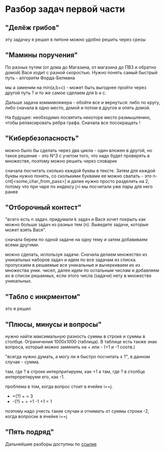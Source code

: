 # Разбор задач первой части

## "Делёж грибов"
эту задачку я решил
в питоне можно удобно решить через срезы

## "Мамины поручения"

По разных путям (от дома до Магазина, от магазина до ПВЗ и обратно домой) Вася ходит с
разной скоростью. Нужно понять самый быстрый путь - алгоритм Форда-Белмана

мы a заменим на min(a,b+c) - может быть выгоднее пройти через другой путь ?
и то же самое сделаем для b и c.

Дальше задача коммивояжера - обойти все и вернуться: либо по кругу, либо сначала в одно место, домой и потом в другое и опять домой.

На будущее: необходимо посвятить некоторе место размышлению, чтобы релаксировать ребра графа. Сначала все посокращать !

## "Кибербезопасность"

можно было бы сделать через два цикла - один вложен в другой, но такое решение - это N^3
с учетом того, что надо будет проверять в множестве, поэтому можно решить через словарик

сначала посчитать сколько каждой буквы в тексте.
Затем для каждой буквы нужно понять, со сколькими буквами ее можно свапать - это n-cnt[<some_char_from_pass>]
и далее нужно просто разделить на 2, потому что при чаре по индексу j>i мы посчитали уже пары для него ранее 

## "Отборочный контест"

"всего есть n задач. придумали k задач и Вася хочет покрыть как можно больше задач из разных тем (n). Выведите задачи,
которые может взять Вася".

сначала берем по одной задаче на одну тему и затем добавиваем всеми другими.

можно сделать, используя задачи. Сначала делаем множество из уникальных наборов задач и идем по все задачам из списка.
пропускаем в решаемые все уникальные и вычеркиваем их из множества уник. чисел, далее идем по остальным числам и добавляем их в список решаемых, если этого числа (задачи) нету в множестве уникальных. 

## "Табло с инкрментом"

это я решил

## "Плюсы, минусы и вопросы"

нужно найти максимальную разность суммы в строке и суммы в столбце. Ограничения 1000x1000 (таблица).
В таблице есть также знак вопроса, который можно заменить на + или - (+1 и -1 соотв.)

"всегда нужно думать, а могу ли я быстро посчитать х ?", в данном случае - сумма.

там, где ? в строке интерпритируем, как +1
а там, где ? в столбце интерпретируем его, как -1.

проблема в том, когда вопрос стоит в ячейке i==j.

+ +(?) + = 3
+ -(?) + = +1 -1 +1 = 1

поэтому надо учесть такие случаи и отнимать от суммы строки -2, когда вопросик в ячейке i==j

## "Пять подряд"

Дальнейшие разборы доступны по [ссылке](https://vkvideo.ru/?z=video-220652761_456239957%2F%2F%40young_and_yandex)